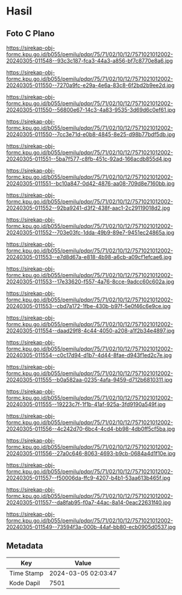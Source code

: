 # Hasil

## Foto C Plano

https://sirekap-obj-formc.kpu.go.id/b055/pemilu/pdpr/75/71/02/10/12/7571021012002-20240305-011548--93c3c187-fca3-44a3-a856-bf7c8770e8a6.jpg

https://sirekap-obj-formc.kpu.go.id/b055/pemilu/pdpr/75/71/02/10/12/7571021012002-20240305-011550--7270a9fc-e29a-4e6a-83c8-6f2bd2b9ee2d.jpg

https://sirekap-obj-formc.kpu.go.id/b055/pemilu/pdpr/75/71/02/10/12/7571021012002-20240305-011550--56800e67-14c3-4a83-9535-3d69d6c0ef61.jpg

https://sirekap-obj-formc.kpu.go.id/b055/pemilu/pdpr/75/71/02/10/12/7571021012002-20240305-011550--7cc3e71d-e0b8-4845-8e25-d98b77bdf5db.jpg

https://sirekap-obj-formc.kpu.go.id/b055/pemilu/pdpr/75/71/02/10/12/7571021012002-20240305-011551--5ba7f577-c8fb-451c-92ad-166acdb855d4.jpg

https://sirekap-obj-formc.kpu.go.id/b055/pemilu/pdpr/75/71/02/10/12/7571021012002-20240305-011551--bc10a847-0d42-4876-aa08-709d8e7160bb.jpg

https://sirekap-obj-formc.kpu.go.id/b055/pemilu/pdpr/75/71/02/10/12/7571021012002-20240305-011552--92ba9241-d3f2-438f-aac1-2c29119018d2.jpg

https://sirekap-obj-formc.kpu.go.id/b055/pemilu/pdpr/75/71/02/10/12/7571021012002-20240305-011552--703e03fc-1dda-49b9-89e7-9451ec24865a.jpg

https://sirekap-obj-formc.kpu.go.id/b055/pemilu/pdpr/75/71/02/10/12/7571021012002-20240305-011553--e7d8d67a-e818-4b98-a6cb-a09cf1efcae6.jpg

https://sirekap-obj-formc.kpu.go.id/b055/pemilu/pdpr/75/71/02/10/12/7571021012002-20240305-011553--17e33620-f557-4a76-8cce-9adcc60c602a.jpg

https://sirekap-obj-formc.kpu.go.id/b055/pemilu/pdpr/75/71/02/10/12/7571021012002-20240305-011553--cbd7a172-1fbe-430b-b97f-5e0f46c6e9ce.jpg

https://sirekap-obj-formc.kpu.go.id/b055/pemilu/pdpr/75/71/02/10/12/7571021012002-20240305-011554--daad29f8-4c44-4050-a208-a1f2b34e4897.jpg

https://sirekap-obj-formc.kpu.go.id/b055/pemilu/pdpr/75/71/02/10/12/7571021012002-20240305-011554--c0c17d94-d1b7-4d44-8fae-d943f1ed2c7e.jpg

https://sirekap-obj-formc.kpu.go.id/b055/pemilu/pdpr/75/71/02/10/12/7571021012002-20240305-011555--b0a582aa-0235-4afa-9459-d712b6810311.jpg

https://sirekap-obj-formc.kpu.go.id/b055/pemilu/pdpr/75/71/02/10/12/7571021012002-20240305-011555--19223c7f-1f1b-41af-925a-3fd9190a549f.jpg

https://sirekap-obj-formc.kpu.go.id/b055/pemilu/pdpr/75/71/02/10/12/7571021012002-20240305-011556--4c242d70-6bc4-4cd4-bb98-4db0ff5cf5ba.jpg

https://sirekap-obj-formc.kpu.go.id/b055/pemilu/pdpr/75/71/02/10/12/7571021012002-20240305-011556--27a0c646-8063-4693-b9cb-0684a4d1f10e.jpg

https://sirekap-obj-formc.kpu.go.id/b055/pemilu/pdpr/75/71/02/10/12/7571021012002-20240305-011557--f50006da-ffc9-4207-b4b1-53aa613b465f.jpg

https://sirekap-obj-formc.kpu.go.id/b055/pemilu/pdpr/75/71/02/10/12/7571021012002-20240305-011557--da8fab95-f0a7-44ac-8a14-0eac22631f40.jpg

https://sirekap-obj-formc.kpu.go.id/b055/pemilu/pdpr/75/71/02/10/12/7571021012002-20240305-011549--73594f3a-000b-44af-bb80-ecb0905d0537.jpg


## Metadata

| Key        | Value               |
| ---------- | ------------------- |
| Time Stamp | 2024-03-05 02:03:47 |
| Kode Dapil | 7501                |



